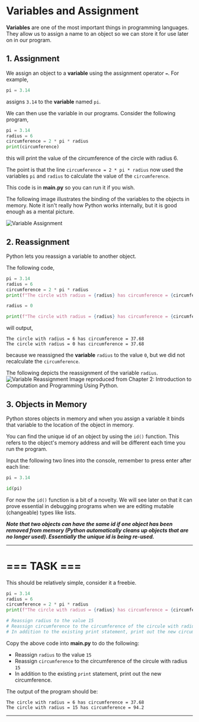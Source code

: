 # Variables and Assignment  

**Variables** are one of the most important things in programming languages. They allow us to assign a name to an object so we can store it for use later on in our program. 

## 1. Assignment

We assign an object to a **variable** using the assignment operator ```=```. For example,

```python
pi = 3.14
```
assigns ``3.14`` to the **variable** named ```pi```.

We can then use the variable in our programs. Consider the following program,

```python
pi = 3.14
radius = 6
circumference = 2 * pi * radius
print(circumference)
```

this will print the value of the circumference of the circle with radius 6. 

The point is that the line ```circumference = 2 * pi * radius``` now used the variables ```pi``` and ```radius```  to calculate the value of the ``circumference``.

This code is in **main.py** so you can run it if you wish.

The following image illustrates the binding of the variables to the objects in memory. Note it isn't really how Python works internally, but it is good enough as a mental picture.

![Variable Assignment](assets/variable_assignment.png "Variable Assignment")

## 2. Reassignment

Python lets you reassign a variable to another object. 

The following code,

```python
pi = 3.14
radius = 6
circumference = 2 * pi * radius
print(f"The circle with radius = {radius} has circumference = {circumference}")

radius = 0

print(f"The circle with radius = {radius} has circumference = {circumference}")
```
will output,

```
The circle with radius = 6 has circumference = 37.68
The circle with radius = 0 has circumference = 37.68
```

because we reassigned the **variable** ```radius``` to the value ```0```, but we did not recalculate the ``circumference``.

The following depicts the reassignment of the variable ``radius``.
![Variable Reassignment](assets/variable_reassignment.png "Variable Assignment")
Image reproduced from Chapter 2: Introduction to Computation and Programming Using Python.

## 3. Objects in Memory

Python stores objects in memory and when you assign a variable it binds that variable to the location of the object in memory. 

You can find the unique id of an object by using the ```id()``` function. This refers to the object's memory address and will be different each time you run the program. 

Input the following two lines into the console, remember to press enter after each line:

```python
pi = 3.14
```

```python
id(pi)
```
For now the ``id()`` function is a bit of a novelty. We will see later on that it can prove essential in debugging programs when we are editing mutable (changeable) types like lists. 

***Note that two objects can have the same id if one object has been removed from memory (Python automatically cleans up objects that are no longer used). Essentially the unique id is being re-used.***

***
# === TASK ===
This should be relatively simple, consider it a freebie.

```python
pi = 3.14
radius = 6
circumference = 2 * pi * radius
print(f"The circle with radius = {radius} has circumference = {circumference}")

# Reassign radius to the value 15
# Reassign circumference to the circumference of the circule with radius 15
# In addition to the existing print statement, print out the new circumference.

```
 
Copy the above code into **main.py** to do the following:

* Reassign ```radius``` to the value ```15```
* Reassign ```circumference``` to the circumference of the circule with radius ``15``
* In addition to the existing ```print``` statement, print out the new circumference.

The output of the program should be:
```
The circle with radius = 6 has circumference = 37.68
The circle with radius = 15 has circumference = 94.2
```
***